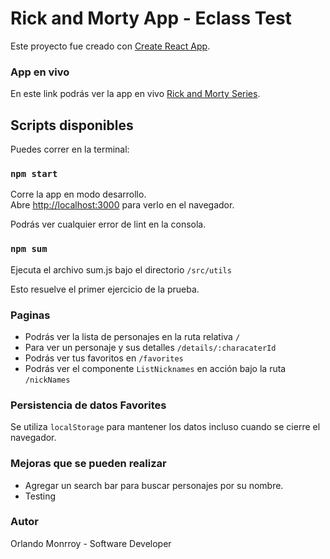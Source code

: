 # Rick and Morty App - Eclass Test

Este proyecto fue creado con [Create React App](https://github.com/facebook/create-react-app).

### App en vivo 

En este link podrás ver la app en vivo [Rick and Morty Series](https://e-class-test-lilac.vercel.app/).

## Scripts disponibles

Puedes correr en la terminal:

### `npm start`

Corre la app en modo desarrollo.\
Abre [http://localhost:3000](http://localhost:3000) para verlo en el navegador.

Podrás ver cualquier error de lint en la consola.

### `npm sum`

Ejecuta el archivo sum.js bajo el directorio `/src/utils`

Esto resuelve el primer ejercicio de la prueba. 

### Paginas 

- Podrás ver la lista de personajes en la ruta relativa `/`  
- Para ver un personaje y sus detalles `/details/:characaterId` 
- Podrás ver tus favoritos en `/favorites` 
- Podrás ver el componente `ListNicknames` en acción bajo la ruta `/nickNames` 

### Persistencia de datos Favorites

Se utiliza  `localStorage` para mantener los datos incluso cuando se cierre el navegador. 

### Mejoras que se pueden realizar

- Agregar un search bar para buscar personajes por su nombre.
- Testing

### Autor
Orlando Monrroy - Software Developer 
